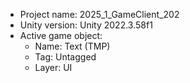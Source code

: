 <!-- UNITY CODE ASSIST INSTRUCTIONS START -->
- Project name: 2025_1_GameClient_202
- Unity version: Unity 2022.3.58f1
- Active game object:
  - Name: Text (TMP)
  - Tag: Untagged
  - Layer: UI
<!-- UNITY CODE ASSIST INSTRUCTIONS END -->
